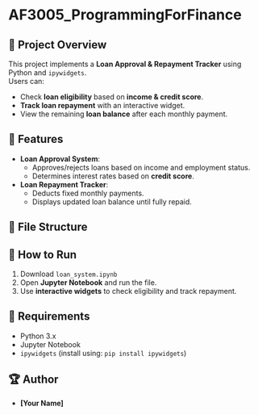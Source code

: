 # AF3005_ProgrammingForFinance

## 📌 Project Overview
This project implements a **Loan Approval & Repayment Tracker** using Python and `ipywidgets`.  
Users can:
- Check **loan eligibility** based on **income & credit score**.
- **Track loan repayment** with an interactive widget.
- View the remaining **loan balance** after each monthly payment.

## 🚀 Features
- **Loan Approval System**:
  - Approves/rejects loans based on income and employment status.
  - Determines interest rates based on **credit score**.
- **Loan Repayment Tracker**:
  - Deducts fixed monthly payments.
  - Displays updated loan balance until fully repaid.

## 📂 File Structure

## 📖 How to Run
1. Download `loan_system.ipynb`
2. Open **Jupyter Notebook** and run the file.
3. Use **interactive widgets** to check eligibility and track repayment.

## 📎 Requirements
- Python 3.x
- Jupyter Notebook
- `ipywidgets` (install using: `pip install ipywidgets`)

## 🏆 Author
- **[Your Name]**
